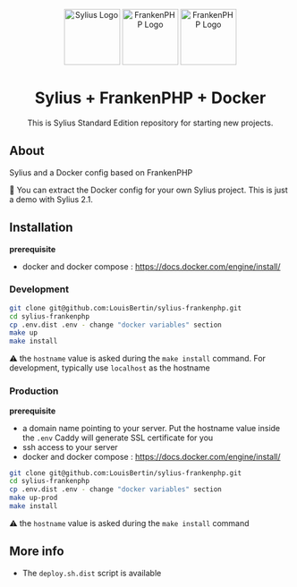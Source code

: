 <p align="center">
    <img alt="Sylius Logo" src="https://avatars.githubusercontent.com/u/719423?s=280&v=4" height="100">
    <img alt="FrankenPHP Logo" src="https://frankenphp.dev/img/dab.svg" height="100">
    <img alt="FrankenPHP Logo" src="https://training.galaxyproject.org/training-material/topics/admin/images/docker_whale.png" height="100">
</p>

<h1 align="center">Sylius + FrankenPHP + Docker</h1>

<p align="center">This is Sylius Standard Edition repository for starting new projects.</p>

## About
Sylius and a Docker config based on FrankenPHP

🚨 You can extract the Docker config for your own Sylius project. This is just a demo with Sylius 2.1.

## Installation

**prerequisite**

- docker and docker compose : https://docs.docker.com/engine/install/

### Development
```bash
git clone git@github.com:LouisBertin/sylius-frankenphp.git
cd sylius-frankenphp
cp .env.dist .env - change "docker variables" section
make up
make install
```

⚠️ the `hostname` value is asked during the `make install` command. For development, typically use `localhost` as the hostname

### Production

**prerequisite**

- a domain name pointing to your server. Put the hostname value inside the `.env` Caddy will generate SSL certificate for you
- ssh access to your server
- docker and docker compose : https://docs.docker.com/engine/install/

```bash
git clone git@github.com:LouisBertin/sylius-frankenphp.git
cd sylius-frankenphp
cp .env.dist .env - change "docker variables" section
make up-prod
make install
```

⚠️ the `hostname` value is asked during the `make install` command

## More info

- The `deploy.sh.dist` script is available

